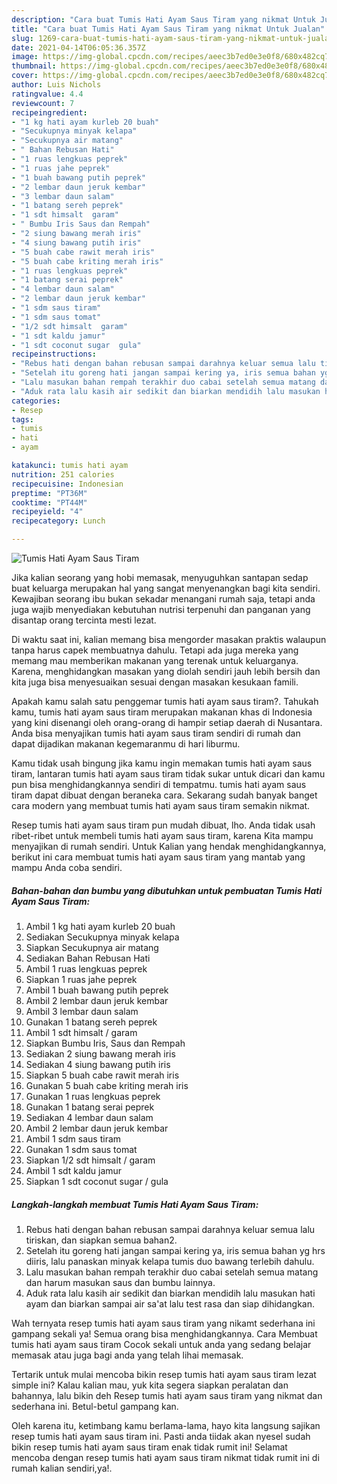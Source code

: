 ```yaml
---
description: "Cara buat Tumis Hati Ayam Saus Tiram yang nikmat Untuk Jualan"
title: "Cara buat Tumis Hati Ayam Saus Tiram yang nikmat Untuk Jualan"
slug: 1269-cara-buat-tumis-hati-ayam-saus-tiram-yang-nikmat-untuk-jualan
date: 2021-04-14T06:05:36.357Z
image: https://img-global.cpcdn.com/recipes/aeec3b7ed0e3e0f8/680x482cq70/tumis-hati-ayam-saus-tiram-foto-resep-utama.jpg
thumbnail: https://img-global.cpcdn.com/recipes/aeec3b7ed0e3e0f8/680x482cq70/tumis-hati-ayam-saus-tiram-foto-resep-utama.jpg
cover: https://img-global.cpcdn.com/recipes/aeec3b7ed0e3e0f8/680x482cq70/tumis-hati-ayam-saus-tiram-foto-resep-utama.jpg
author: Luis Nichols
ratingvalue: 4.4
reviewcount: 7
recipeingredient:
- "1 kg hati ayam kurleb 20 buah"
- "Secukupnya minyak kelapa"
- "Secukupnya air matang"
- " Bahan Rebusan Hati"
- "1 ruas lengkuas peprek"
- "1 ruas jahe peprek"
- "1 buah bawang putih peprek"
- "2 lembar daun jeruk kembar"
- "3 lembar daun salam"
- "1 batang sereh peprek"
- "1 sdt himsalt  garam"
- " Bumbu Iris Saus dan Rempah"
- "2 siung bawang merah iris"
- "4 siung bawang putih iris"
- "5 buah cabe rawit merah iris"
- "5 buah cabe kriting merah iris"
- "1 ruas lengkuas peprek"
- "1 batang serai peprek"
- "4 lembar daun salam"
- "2 lembar daun jeruk kembar"
- "1 sdm saus tiram"
- "1 sdm saus tomat"
- "1/2 sdt himsalt  garam"
- "1 sdt kaldu jamur"
- "1 sdt coconut sugar  gula"
recipeinstructions:
- "Rebus hati dengan bahan rebusan sampai darahnya keluar semua lalu tiriskan, dan siapkan semua bahan2."
- "Setelah itu goreng hati jangan sampai kering ya, iris semua bahan yg hrs diiris, lalu panaskan minyak kelapa tumis duo bawang terlebih dahulu."
- "Lalu masukan bahan rempah terakhir duo cabai setelah semua matang dan harum masukan saus dan bumbu lainnya."
- "Aduk rata lalu kasih air sedikit dan biarkan mendidih lalu masukan hati ayam dan biarkan sampai air sa&#39;at lalu test rasa dan siap dihidangkan."
categories:
- Resep
tags:
- tumis
- hati
- ayam

katakunci: tumis hati ayam 
nutrition: 251 calories
recipecuisine: Indonesian
preptime: "PT36M"
cooktime: "PT44M"
recipeyield: "4"
recipecategory: Lunch

---
```



![Tumis Hati Ayam Saus Tiram](https://img-global.cpcdn.com/recipes/aeec3b7ed0e3e0f8/680x482cq70/tumis-hati-ayam-saus-tiram-foto-resep-utama.jpg)

Jika kalian seorang yang hobi memasak, menyuguhkan santapan sedap buat keluarga merupakan hal yang sangat menyenangkan bagi kita sendiri. Kewajiban seorang ibu bukan sekadar menangani rumah saja, tetapi anda juga wajib menyediakan kebutuhan nutrisi terpenuhi dan panganan yang disantap orang tercinta mesti lezat.

Di waktu  saat ini, kalian memang bisa mengorder masakan praktis walaupun tanpa harus capek membuatnya dahulu. Tetapi ada juga mereka yang memang mau memberikan makanan yang terenak untuk keluarganya. Karena, menghidangkan masakan yang diolah sendiri jauh lebih bersih dan kita juga bisa menyesuaikan sesuai dengan masakan kesukaan famili. 



Apakah kamu salah satu penggemar tumis hati ayam saus tiram?. Tahukah kamu, tumis hati ayam saus tiram merupakan makanan khas di Indonesia yang kini disenangi oleh orang-orang di hampir setiap daerah di Nusantara. Anda bisa menyajikan tumis hati ayam saus tiram sendiri di rumah dan dapat dijadikan makanan kegemaranmu di hari liburmu.

Kamu tidak usah bingung jika kamu ingin memakan tumis hati ayam saus tiram, lantaran tumis hati ayam saus tiram tidak sukar untuk dicari dan kamu pun bisa menghidangkannya sendiri di tempatmu. tumis hati ayam saus tiram dapat dibuat dengan beraneka cara. Sekarang sudah banyak banget cara modern yang membuat tumis hati ayam saus tiram semakin nikmat.

Resep tumis hati ayam saus tiram pun mudah dibuat, lho. Anda tidak usah ribet-ribet untuk membeli tumis hati ayam saus tiram, karena Kita mampu menyajikan di rumah sendiri. Untuk Kalian yang hendak menghidangkannya, berikut ini cara membuat tumis hati ayam saus tiram yang mantab yang mampu Anda coba sendiri.

<!--inarticleads1-->

##### Bahan-bahan dan bumbu yang dibutuhkan untuk pembuatan Tumis Hati Ayam Saus Tiram:

1. Ambil 1 kg hati ayam kurleb 20 buah
1. Sediakan Secukupnya minyak kelapa
1. Siapkan Secukupnya air matang
1. Sediakan  Bahan Rebusan Hati
1. Ambil 1 ruas lengkuas peprek
1. Siapkan 1 ruas jahe peprek
1. Ambil 1 buah bawang putih peprek
1. Ambil 2 lembar daun jeruk kembar
1. Ambil 3 lembar daun salam
1. Gunakan 1 batang sereh peprek
1. Ambil 1 sdt himsalt / garam
1. Siapkan  Bumbu Iris, Saus dan Rempah
1. Sediakan 2 siung bawang merah iris
1. Sediakan 4 siung bawang putih iris
1. Siapkan 5 buah cabe rawit merah iris
1. Gunakan 5 buah cabe kriting merah iris
1. Gunakan 1 ruas lengkuas peprek
1. Gunakan 1 batang serai peprek
1. Sediakan 4 lembar daun salam
1. Ambil 2 lembar daun jeruk kembar
1. Ambil 1 sdm saus tiram
1. Gunakan 1 sdm saus tomat
1. Siapkan 1/2 sdt himsalt / garam
1. Ambil 1 sdt kaldu jamur
1. Siapkan 1 sdt coconut sugar / gula




<!--inarticleads2-->

##### Langkah-langkah membuat Tumis Hati Ayam Saus Tiram:

1. Rebus hati dengan bahan rebusan sampai darahnya keluar semua lalu tiriskan, dan siapkan semua bahan2.
1. Setelah itu goreng hati jangan sampai kering ya, iris semua bahan yg hrs diiris, lalu panaskan minyak kelapa tumis duo bawang terlebih dahulu.
1. Lalu masukan bahan rempah terakhir duo cabai setelah semua matang dan harum masukan saus dan bumbu lainnya.
1. Aduk rata lalu kasih air sedikit dan biarkan mendidih lalu masukan hati ayam dan biarkan sampai air sa&#39;at lalu test rasa dan siap dihidangkan.




Wah ternyata resep tumis hati ayam saus tiram yang nikamt sederhana ini gampang sekali ya! Semua orang bisa menghidangkannya. Cara Membuat tumis hati ayam saus tiram Cocok sekali untuk anda yang sedang belajar memasak atau juga bagi anda yang telah lihai memasak.

Tertarik untuk mulai mencoba bikin resep tumis hati ayam saus tiram lezat simple ini? Kalau kalian mau, yuk kita segera siapkan peralatan dan bahannya, lalu bikin deh Resep tumis hati ayam saus tiram yang nikmat dan sederhana ini. Betul-betul gampang kan. 

Oleh karena itu, ketimbang kamu berlama-lama, hayo kita langsung sajikan resep tumis hati ayam saus tiram ini. Pasti anda tiidak akan nyesel sudah bikin resep tumis hati ayam saus tiram enak tidak rumit ini! Selamat mencoba dengan resep tumis hati ayam saus tiram nikmat tidak rumit ini di rumah kalian sendiri,ya!.

